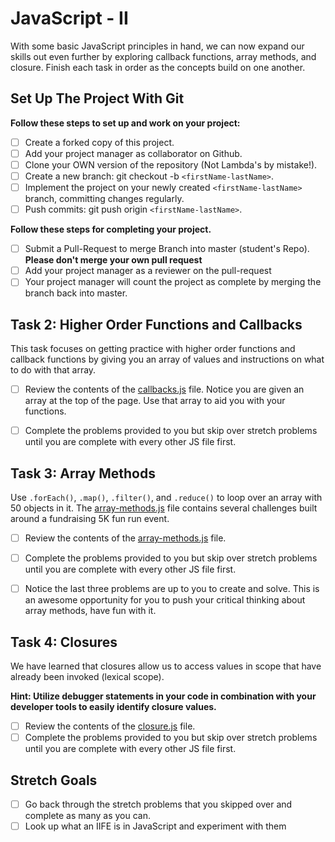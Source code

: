 
# JavaScript - II

With some basic JavaScript principles in hand, we can now expand our skills out even further by exploring callback functions, array methods, and closure.  Finish each task in order as the concepts build on one another.

## Set Up The Project With Git

**Follow these steps to set up and work on your project:**

* [ ]  Create a forked copy of this project.
* [ ] Add your project manager as collaborator on Github.
* [ ] Clone your OWN version of the repository (Not Lambda's by mistake!).
* [ ] Create a new branch: git checkout -b `<firstName-lastName>`.
* [ ] Implement the project on your newly created `<firstName-lastName>` branch, committing changes regularly.
* [ ] Push commits: git push origin `<firstName-lastName>`.

**Follow these steps for completing your project.**

* [ ] Submit a Pull-Request to merge <firstName-lastName> Branch into master (student's  Repo). **Please don't merge your own pull request**
* [ ] Add your project manager as a reviewer on the pull-request
* [ ] Your project manager will count the project as complete by merging the branch back into master.

## Task 2: Higher Order Functions and Callbacks

This task focuses on getting practice with higher order functions and callback functions by giving you an array of values and instructions on what to do with that array.

* [ ] Review the contents of the [callbacks.js](assignments/callbacks.js) file.  Notice you are given an array at the top of the page.  Use that array to aid you with your functions.

* [ ] Complete the problems provided to you but skip over stretch problems until you are complete with every other JS file first.

## Task 3: Array Methods

Use `.forEach()`, `.map()`, `.filter()`, and `.reduce()` to loop over an array with 50 objects in it. The [array-methods.js](assignments/array-methods.js) file contains several challenges built around a fundraising 5K fun run event.

* [ ] Review the contents of the [array-methods.js](assignments/array-methods.js) file.  

* [ ] Complete the problems provided to you but skip over stretch problems until you are complete with every other JS file first.

* [ ] Notice the last three problems are up to you to create and solve.  This is an awesome opportunity for you to push your critical thinking about array methods, have fun with it.

## Task 4: Closures

We have learned that closures allow us to access values in scope that have already been invoked (lexical scope).  

**Hint: Utilize debugger statements in your code in combination with your developer tools to easily identify closure values.**

* [ ] Review the contents of the [closure.js](assignments/closure.js) file.  
* [ ] Complete the problems provided to you but skip over stretch problems until you are complete with every other JS file first.

## Stretch Goals

* [ ] Go back through the stretch problems that you skipped over and complete as many as you can.
* [ ] Look up what an IIFE is in JavaScript and experiment with them
